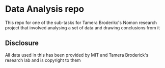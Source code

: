 # Data Analysis repo
This repo for one of the sub-tasks for Tamera Broderikc's Nomon research project that involved analysing a set of data and drawing conclusions from it


Disclosure
-----------------
All data used in this has been provided by MIT and Tamera Broderick's research lab and is copyright to them
